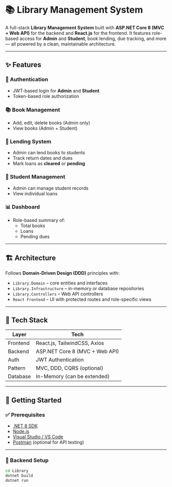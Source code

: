 # 📚 Library Management System

A full-stack **Library Management System** built with **ASP.NET Core 8 (MVC + Web API)** for the backend and **React.js** for the frontend. It features role-based access for **Admin** and **Student**, book lending, due tracking, and more — all powered by a clean, maintainable architecture.

---

## ✨ Features

### 🔐 Authentication
- JWT-based login for **Admin** and **Student**
- Token-based role authorization

### 📚 Book Management
- Add, edit, delete books (Admin only)
- View books (Admin + Student)

### 🔄 Lending System
- Admin can lend books to students
- Track return dates and dues
- Mark loans as **cleared** or **pending**

### 👥 Student Management
- Admin can manage student records
- View individual loans

### 📊 Dashboard
- Role-based summary of:
  - Total books
  - Loans
  - Pending dues

---

## 🏗️ Architecture

Follows **Domain-Driven Design (DDD)** principles with:
- `Library.Domain` – core entities and interfaces
- `Library.Infrastructure` – in-memory or database repositories
- `Library.Controllers` – Web API controllers
- `React Frontend` – UI with protected routes and role-specific views

---

## 🧪 Tech Stack

| Layer        | Tech                           |
|-------------|--------------------------------|
| Frontend     | React.js, TailwindCSS, Axios  |
| Backend      | ASP.NET Core 8 (MVC + Web API) |
| Auth         | JWT Authentication            |
| Pattern      | MVC, DDD, CQRS (optional)     |
| Database     | In-Memory (can be extended)   |

---

## 🚀 Getting Started

### ✅ Prerequisites
- [.NET 8 SDK](https://dotnet.microsoft.com/download)
- [Node.js](https://nodejs.org/)
- [Visual Studio / VS Code](https://code.visualstudio.com/)
- [Postman](https://www.postman.com/) (optional for API testing)

---

### 🔧 Backend Setup

```bash
cd Library
dotnet build
dotnet run
